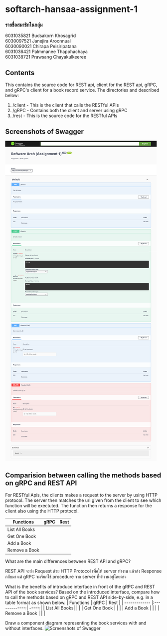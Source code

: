 # softarch-hansaa-assignment-1  
  
### รายชื่อสมาชิกในกลุ่ม  
6031035821 Budsakorn Khosagrid  
6030097521 Janejira Aroonnual  
6030090021 Chirapa Peisiripatana  
6031036421 Palmmanee Thapphachaya  
6031038721 Prawsang Chayakulkeeree 

## Contents  
This contains the source code for REST api, client for the REST api, gRPC, and gRPC's client for a book record service. The directories and described below:  
1. /client - This is the client that calls the RESTful APIs
2. /gRPC - Contains both the client and server using gRPC
3. /rest - This is the source code for the RESTful APIs

## Screenshots of Swagger 
![Screenshots of Swagger](https://github.com/2110521-2563-1-Software-Architecture/softarch-hansaa-assignment-1/blob/master/images/swagger1.png?raw=true)

## Comparision between calling the methods based on gRPC and REST API
For RESTful Apis, the clients makes a request to the server by using HTTP protocol. The server then matches the uri given from the client to see which function will be exectuted. The function then returns a response for the client also using the HTTP protocol.

| Functions     | gRPC          | Rest  |
| ------------- |:-------------:| -----:|
| List All Books|               |       |
| Get One Book  |               |       |
| Add a Book    |               |       |
| Remove a Book |               |       |

What are the main differences between REST API and gRPC?

REST API จะส่ง Request ด้วย HTTP Protocol เพื่อให้ server ทำงาน แล้วส่ง Response กลับมา แต่ gRPC จะเรียกใช้ procedure จาก server ที่ทำงานอยู่โดยตรง

What is the benefits of introduce interface in front of the gRPC and REST API of the book services?
Based on the introduced interface, compare how to call the methods based on gRPC and REST API side-by-side, e.g. in a table format as shown below.
| Functions     | gRPC          | Rest  |
| ------------- |:-------------:| -----:|
| List All Books|               |       |
| Get One Book  |               |       |
| Add a Book    |               |       |
| Remove a Book |               |       |

Draw a component diagram representing the book services with and without interfaces.
![Screenshots of Swagger](https://github.com/2110521-2563-1-Software-Architecture/softarch-hansaa-assignment-1/blob/master/images/Component(4).png?raw=true)

